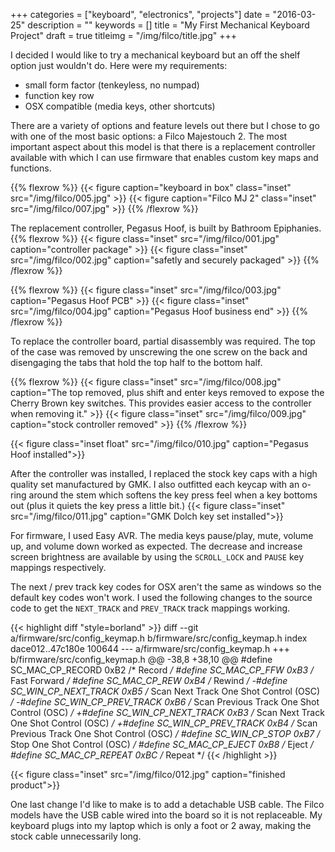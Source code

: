 +++
categories = ["keyboard", "electronics", "projects"]
date = "2016-03-25"
description = ""
keywords = []
title = "My First Mechanical Keyboard Project"
draft = true
titleimg = "/img/filco/title.jpg"
+++

I decided I would like to try a mechanical keyboard but an off the shelf option just wouldn't do. Here were my requirements:

- small form factor (tenkeyless, no numpad)
- function key row
- OSX compatible (media keys, other shortcuts)

There are a variety of options and feature levels out there but I chose to go with one of the most basic options: a Filco Majestouch 2. The most important aspect about this model is that there is a replacement controller available with which I can use firmware that enables custom key maps and functions.

{{% flexrow %}}
{{< figure caption="keyboard in box" class="inset" src="/img/filco/005.jpg" >}}
{{< figure caption="Filco MJ 2" class="inset" src="/img/filco/007.jpg"  >}}
{{% /flexrow %}}

The replacement controller, Pegasus Hoof, is built by Bathroom Epiphanies.
{{% flexrow %}}
{{< figure class="inset" src="/img/filco/001.jpg" caption="controller package" >}}
{{< figure class="inset" src="/img/filco/002.jpg" caption="safetly and securely packaged" >}}
{{% /flexrow %}}

{{% flexrow %}}
{{< figure class="inset" src="/img/filco/003.jpg" caption="Pegasus Hoof PCB" >}}
{{< figure class="inset" src="/img/filco/004.jpg" caption="Pegasus Hoof business end" >}}
{{% /flexrow %}}

To replace the controller board, partial disassembly was required. The top of the case was removed by unscrewing the one screw on the back and disengaging the tabs that hold the top half to the bottom half.

{{% flexrow %}}
{{< figure class="inset" src="/img/filco/008.jpg" caption="The top removed, plus shift and enter keys removed to expose the Cherry Brown key switches. This provides easier access to the controller when removing it." >}}
{{< figure class="inset" src="/img/filco/009.jpg" caption="stock controller removed" >}}
{{% /flexrow %}}

{{< figure class="inset float" src="/img/filco/010.jpg" caption="Pegasus Hoof installed">}}

After the controller was installed, I replaced the stock key caps with a high quality set manufactured by GMK. I also outfitted each keycap with an o-ring around the stem which softens the key press feel when a key bottoms out (plus it quiets the key press a little bit.)
{{< figure class="inset" src="/img/filco/011.jpg" caption="GMK Dolch key set installed">}}

For firmware, I used Easy AVR. The media keys pause/play, mute, volume up, and volume down worked as expected. The decrease and increase screen brightness are available by using the `SCROLL_LOCK` and `PAUSE` key mappings respectively.

The next / prev track key codes for OSX aren't the same as windows so the default key codes won't work. I used the following changes to the source code to get the `NEXT_TRACK` and `PREV_TRACK` track mappings working.

{{< highlight diff "style=borland" >}}
diff --git a/firmware/src/config_keymap.h b/firmware/src/config_keymap.h
index dace012..47c180e 100644
--- a/firmware/src/config_keymap.h
+++ b/firmware/src/config_keymap.h
@@ -38,8 +38,10 @@
 #define SC_MAC_CP_RECORD 0xB2      /* Record */
 #define SC_MAC_CP_FFW 0xB3         /* Fast Forward */
 #define SC_MAC_CP_REW 0xB4         /* Rewind */
-#define SC_WIN_CP_NEXT_TRACK 0xB5  /* Scan Next Track One Shot Control (OSC) */
-#define SC_WIN_CP_PREV_TRACK 0xB6  /* Scan Previous Track One Shot Control (OSC) */
+#define SC_WIN_CP_NEXT_TRACK 0xB3 /* Scan Next Track One Shot Control (OSC) */
+#define SC_WIN_CP_PREV_TRACK 0xB4 /* Scan Previous Track One Shot Control (OSC) */
 #define SC_WIN_CP_STOP 0xB7            /* Stop One Shot Control (OSC) */
 #define SC_MAC_CP_EJECT 0xB8       /* Eject */
 #define SC_MAC_CP_REPEAT 0xBC      /* Repeat */
{{< /highlight >}}

{{< figure class="inset" src="/img/filco/012.jpg" caption="finished product">}}

One last change I'd like to make is to add a detachable USB cable. The Filco models have the USB cable wired into the board so it is not replaceable. My keyboard plugs into my laptop which is only a foot or 2 away, making the stock cable unnecessarily long.
